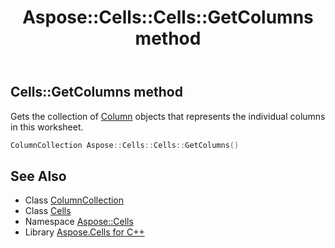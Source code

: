 ﻿---
title: Aspose::Cells::Cells::GetColumns method
linktitle: GetColumns
second_title: Aspose.Cells for C++ API Reference
description: 'Aspose::Cells::Cells::GetColumns method. Gets the collection of Column objects that represents the individual columns in this worksheet in C++.'
type: docs
weight: 8800
url: /cpp/aspose.cells/cells/getcolumns/
---
## Cells::GetColumns method


Gets the collection of [Column](../../column/) objects that represents the individual columns in this worksheet.

```cpp
ColumnCollection Aspose::Cells::Cells::GetColumns()
```

## See Also

* Class [ColumnCollection](../../columncollection/)
* Class [Cells](../)
* Namespace [Aspose::Cells](../../)
* Library [Aspose.Cells for C++](../../../)
